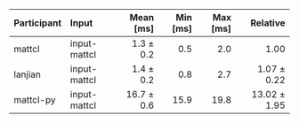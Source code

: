 | Participant | Input | Mean [ms] | Min [ms] | Max [ms] | Relative |
|:---|:---|---:|---:|---:|---:|
| mattcl | input-mattcl | 1.3 ± 0.2 | 0.5 | 2.0 | 1.00 |
| lanjian | input-mattcl | 1.4 ± 0.2 | 0.8 | 2.7 | 1.07 ± 0.22 |
| mattcl-py | input-mattcl | 16.7 ± 0.6 | 15.9 | 19.8 | 13.02 ± 1.95 |
